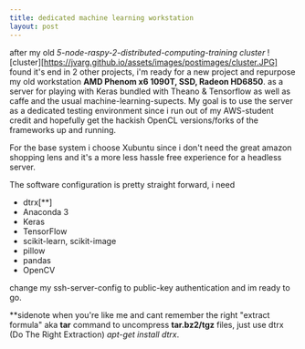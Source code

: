 ```yaml
---
title: dedicated machine learning workstation
layout: post
---
```


after my old *5-node-raspy-2-distributed-computing-training cluster* 
![cluster][https://jvarg.github.io/assets/images/postimages/cluster.JPG]
found it's end in 2 other projects, i'm ready for a new project and repurpose my old workstation **AMD Phenom x6 1090T, SSD, Radeon HD6850**.
as a server for playing with Keras bundled with Theano & Tensorflow
as well as caffe and the usual machine-learning-supects.
My goal is to use the server as a dedicated testing environment since i run
out of my AWS-student credit and hopefully get the hackish OpenCL versions/forks of the frameworks up and running.

For the base system i choose Xubuntu since i don't need the great amazon shopping lens and it's a more less hassle free experience for a headless server.

The software configuration is pretty straight forward, i need

- dtrx[**]
- Anaconda 3
- Keras
- TensorFlow
- scikit-learn, scikit-image
- pillow
- pandas
- OpenCV

change my ssh-server-config to public-key authentication and im ready to go.

**sidenote when you're like me and cant remember the right
"extract formula" aka **tar** command to uncompress **tar.bz2/tgz** files,
just use dtrx (Do The Right Extraction) *apt-get install dtrx*.


